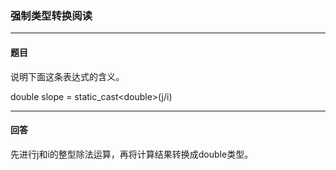 ### 强制类型转换阅读
***
#### 题目

说明下面这条表达式的含义。  

double slope = static_cast\<double\>(j/i)

***
#### 回答

先进行j和i的整型除法运算，再将计算结果转换成double类型。